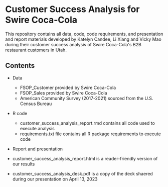 # Customer Success Analysis for Swire Coca-Cola
This repository contains all data, code, code requirements, and presentation and report materials developed by Katelyn Candee, Li Xiang and Vicky Mao during their customer success analysis of Swire Coca-Cola's B2B restaurant customers in Utah.

## Contents
* Data
  * FSOP_Customer provided by Swire Coca-Cola
  * FSOP_Sales provided by Swire Coca-Cola
  * American Community Survey (2017-2021) sourced from the U.S. Census Bureau
  
* R code
  * customer_success_analysis_report.rmd contains all code used to execute analysis
  * requirements.txt file contains all R package requirements to execute code
  
 * Report and presentation
  * customer_success_analysis_report.html is a reader-friendly version of our results
  * customer_success_analysis_desk.pdf is a copy of the deck shaered during our presentation on April 13, 2023
